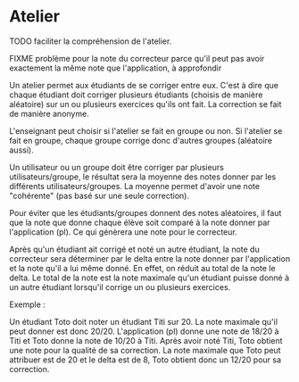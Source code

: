 #  Atelier

TODO faciliter la compréhension de l'atelier.

FIXME problème pour la note du correcteur parce qu'il peut pas avoir exactement la même note que l'application, à approfondir

Un atelier permet aux étudiants de se corriger entre eux. C'est à dire que chaque étudiant doit corriger plusieurs étudiants (choisis de manière aléatoire) sur un ou plusieurs exercices qu'ils ont fait. La correction se fait de manière anonyme.

L'enseignant peut choisir si l'atelier se fait en groupe ou non. Si l'atelier se fait en groupe, chaque groupe corrige donc d'autres groupes (aléatoire aussi).

Un utilisateur ou un groupe doit être corriger par plusieurs utilisateurs/groupe, le résultat sera la moyenne des notes donner par les différents utilisateurs/groupes.
La moyenne permet d'avoir une note "cohérente" (pas basé sur une seule correction).

Pour éviter que les étudiants/groupes donnent des notes aléatoires, il faut que la note que donne chaque élève soit comparé à la note donner par l'application (pl). Ce qui génèrera une note pour le correcteur.

Après qu'un étudiant ait corrigé et noté un autre étudiant, la note du correcteur sera déterminer par le delta entre la note donner par l'application et la note qu'il a lui même donné. En effet, on réduit au total de la note le delta. Le total de la note est la note maximale qu'un étudiant puisse donné à un autre étudiant lorsqu'il corrige un ou plusieurs exercices.

Exemple :

Un étudiant Toto doit noter un étudiant Titi sur 20. La note maximale qu'il peut donner est donc 20/20. L'application (pl) donne une note de 18/20 à Titi et Toto donne la note de 10/20 à Titi. Après avoir noté Titi, Toto obtient une note pour la qualité de sa correction. La note maximale que Toto peut attribuer est de 20 et le delta est de 8, Toto obtient donc un 12/20 pour sa correction.

<!--- Author : Hugo Validator : name -->
